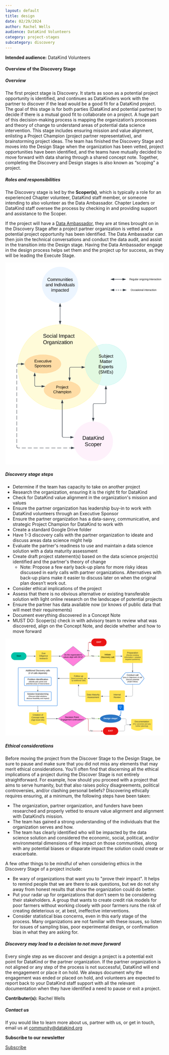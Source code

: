 ```yaml
---
layout: default
title: design
date: 02/29/2024
author: Rachel Wells
audience: DataKind Volunteers
category: project-stages
subcategory: discovery
---
```





**Intended audience:**
DataKind Volunteers






#### Overview of the Discovery Stage


##### Overview


The first project stage is Discovery. It starts as soon as a potential project opportunity is identified, and continues as DataKinders work with the partner to discover if the lead would be a good fit for a DataKind project. The goal of this stage is for both parties (DataKind and potential partner) to decide if there is a mutual good fit to collaborate on a project. A huge part of this decision\-making process is mapping the organization’s processes and theory of change to understand areas of potential data science intervention. This stage includes ensuring mission and value alignment, enlisting a Project Champion (project partner representative), and brainstorming project ideas. The team has finished the Discovery Stage and moves into the Design Stage when the organization has been vetted, project opportunities have been identified, and the teams have mutually decided to move forward with data sharing through a shared concept note. Together, completing the Discovery and Design stages is also known as “scoping” a project.


##### Roles and responsibilities


The Discovery stage is led by the **Scoper(s)**, which is typically a role for an experienced Chapter volunteer, DataKind staff member, or someone intending to also volunteer as the Data Ambassador. Chapter Leaders or DataKind staff oversee the process by checking in and providing support and assistance to the Scoper.


 If the project will have a [Data Ambassador](https://playbook.datakind.org/playbook/articles/151), they are at times brought on in the Discovery Stage after a project partner organization is vetted and a potential project opportunity has been identified. The Data Ambassador can then join the technical conversations and conduct the data audit, and assist in the transition into the Design stage. Having the Data Ambassador engage in the design process helps set them and the project up for success, as they will be leading the Execute Stage. 



![Discovery Stage DataKind Project Process](assets/img/execute_stage.png)

##### Discovery stage steps


* Determine if the team has capacity to take on another project
* Research the organization, ensuring it is the right fit for DataKind
* Check for DataKind value alignment in the organization's mission and values
* Ensure the partner organization has leadership buy\-in to work with DataKind volunteers through an Executive Sponsor
* Ensure the partner organization has a data\-savvy, communicative, and strategic Project Champion for DataKind to work with
* Create a standard Google Drive folder
* Have 1\-3 discovery calls with the partner organization to ideate and discuss areas data science might help
* Evaluate the partner's readiness to use and maintain a data science solution with a data maturity assessment
* Create draft project statement(s) based on the data science project(s) identified and the partner's theory of change
	+ Note: Propose a few early back\-up plans for more risky ideas discussed in early calls with partner organizations. Alternatives with back\-up plans make it easier to discuss later on when the original plan doesn’t work out.
* Consider ethical implications of the project
* Assess that there is no obvious alternative or existing transferable solution with light online research on the landscape of potential projects
* Ensure the partner has data available now (or knows of public data that will meet their requirements)
* Document everything discovered in a Concept Note
* MUST DO: Scoper(s) check in with advisory team to review what was discovered, align on the Concept Note, and decide whether and how to move forward



![Discovery Stage DataKind Project Process](assets/img/Discovery_stage_steps.png)


##### Ethical considerations


Before moving the project from the Discover Stage to the Design Stage, be sure to pause and make sure that you did not miss any elements that may merit ethical considerations. You’ll often find that discerning all the ethical implications of a project during the Discover Stage is not entirely straightforward. For example, how should you proceed with a project that aims to serve humanity, but that also raises policy disagreements, political controversies, and/or clashing personal beliefs? Discovering ethically requires ensuring, at a minimum, the following steps have been taken: 


* The organization, partner organization, and funders have been researched and properly vetted to ensure value alignment and alignment with DataKind’s mission.
* The team has gained a strong understanding of the individuals that the organization serves and how.
* The team has clearly identified who will be impacted by the data science solution and considered the economic, social, political, and/or environmental dimensions of the impact on those communities, along with any potential biases or disparate impact the solution could create or exacerbate.


A few other things to be mindful of when considering ethics in the Discovery Stage of a project include:


* Be wary of organizations that want you to "prove their impact". It helps to remind people that we are there to ask questions, but we do not shy away from honest results that show the organization could do better.
* Put your radar up for organizations that don't seem to be considering their stakeholders. A group that wants to create credit risk models for poor farmers without working closely with poor farmers runs the risk of creating deleterious or, at best, ineffective interventions.
* Consider statistical bias concerns, even in this early stage of the process. Many organizations are not familiar with these issues, so listen for issues of sampling bias, poor experimental design, or confirmation bias in what they are asking for.


##### Discovery may lead to a decision to not move forward


Every single step as we discover and design a project is a potential exit point for DataKind or the partner organization. If the partner organization is not aligned or any step of the process is not successful, DataKind will end the engagement or place it on hold. We always document why the engagement was ended or placed on hold, and volunteers are expected to report back to your DataKind staff support with all the relevant documentation when they have identified a need to pause or exit a project.



 **Contributer(s):** Rachel Wells







##### Contact us


If you would like to learn more about us, partner with us, or get in touch, email us at community@datakind.org



 
**Subscribe to our newsletter**
  

[Subscribe](https://www.datakind.org/subscribe/)



